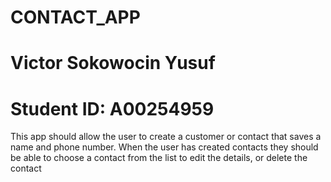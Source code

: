 # CONTACT_APP
# Victor Sokowocin Yusuf
# Student ID: A00254959


This app should allow the user to create a customer or contact that saves a name and phone number. When the user has created contacts they
should be able to choose a contact from the list to edit the details, or delete the contact
